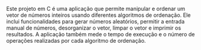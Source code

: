 Este projeto em C é uma aplicação que permite manipular e ordenar um vetor de números inteiros usando diferentes algoritmos de ordenação. Ele inclui funcionalidades para gerar números aleatórios, permitir a entrada manual de números, desorganizar o vetor, limpar o vetor e imprimir os resultados. A aplicação também mede o tempo de execução e o número de operações realizadas por cada algoritmo de ordenação.

